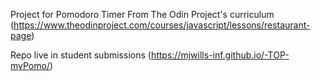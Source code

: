 Project for Pomodoro Timer From The Odin Project's curriculum (https://www.theodinproject.com/courses/javascript/lessons/restaurant-page)

Repo live in student submissions (https://mjwills-inf.github.io/-TOP-myPomo/)
